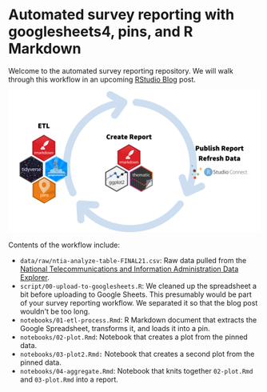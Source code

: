 # Automated survey reporting with googlesheets4, pins, and R Markdown

Welcome to the automated survey reporting repository. We will walk through this workflow in an upcoming [RStudio Blog](https://www.rstudio.com/blog/) post.

![Cycle of ETL, create report, publish report, and refresh data with related packages underneath](cycle.png)

Contents of the workflow include:

* `data/raw/ntia-analyze-table-FINAL21.csv`: Raw data pulled from the [National Telecommunications and Information Administration Data Explorer](https://www.ntia.gov/data/explorer#sel=internetUser&disp=map).
* `script/00-upload-to-googlesheets.R`: We cleaned up the spreadsheet a bit before uploading to Google Sheets. This presumably would be part of your survey reporting workflow. We separated it so that the blog post wouldn't be too long.
* `notebooks/01-etl-process.Rmd`: R Markdown document that extracts the Google Spreadsheet, transforms it, and loads it into a pin.
* `notebooks/02-plot.Rmd`: Notebook that creates a plot from the pinned data.
* `notebooks/03-plot2.Rmd:` Notebook that creates a second plot from the pinned data.
* `notebooks/04-aggregate.Rmd`: Notebook that knits together `02-plot.Rmd` and `03-plot.Rmd` into a report.
